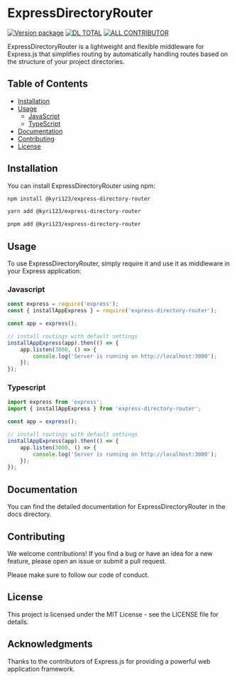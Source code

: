 # ExpressDirectoryRouter

[![Version package](https://badgen.net/npm/v/embedgenerator)](https://npmjs.com/package/embedgenerator) [![DL TOTAL](https://badgen.net/npm/dt/@kyri123/express-app-router)](https://npmjs.com/package/@kyri123/express-app-router) <!--[![LATEST RELEASE](https://badgen.net/github/release/Kyri123/ExpressDirectoryRouter)](https://npmjs.com/package/embedgenerator)--> [![ALL CONTRIBUTOR](https://badgen.net/github/contributors/Kyri123/ExpressDirectoryRouter)](https://npmjs.com/package/embedgenerator)

ExpressDirectoryRouter is a lightweight and flexible middleware for Express.js that simplifies routing by automatically handling routes based on the structure of your project directories.

## Table of Contents

-   [Installation](#installation)
-   [Usage](#usage)
    -   [JavaScript](#javascript)
    -   [TypeScript](#typescript)
-   [Documentation](https://github.com/Kyri123/ExpressDirectoryRouter/tree/docs/doc)
-   [Contributing](#contributing)
-   [License](#license)

## Installation

You can install ExpressDirectoryRouter using npm:

```bash
npm install @kyri123/express-directory-router

yarn add @kyri123/express-directory-router

pnpm add @kyri123/express-directory-router
```

## Usage

To use ExpressDirectoryRouter, simply require it and use it as middleware in your Express application:

### Javascript

```js
const express = require('express');
const { installAppExpress } = require('express-directory-router');

const app = express();

// install routings with default settings
installAppExpress(app).then(() => {
	app.listen(3000, () => {
		console.log('Server is running on http://localhost:3000');
	});
});
```

### Typescript

```js
import express from 'express';
import { installAppExpress } from 'express-directory-router';

const app = express();

// install routings with default settings
installAppExpress(app).then(() => {
	app.listen(3000, () => {
		console.log('Server is running on http://localhost:3000');
	});
});
```

## Documentation

You can find the detailed documentation for ExpressDirectoryRouter in the docs directory.

## Contributing

We welcome contributions! If you find a bug or have an idea for a new feature, please open an issue or submit a pull request.

Please make sure to follow our code of conduct.

## License

This project is licensed under the MIT License - see the LICENSE file for details.

## Acknowledgments

Thanks to the contributors of Express.js for providing a powerful web application framework.
